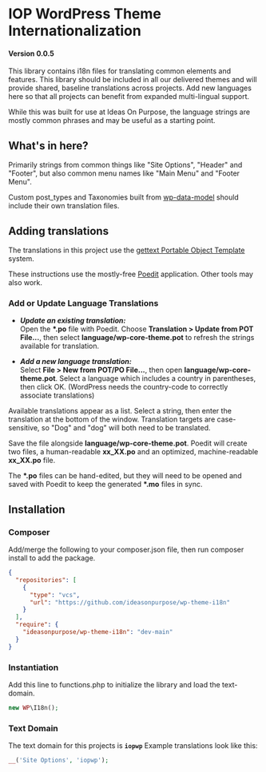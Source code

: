 # IOP WordPress Theme Internationalization

#### Version 0.0.5

This library contains i18n files for translating common elements and features. This library should be included in all our delivered themes and will provide shared, baseline translations across projects. Add new languages here so that all projects can benefit from expanded multi-lingual support.

While this was built for use at Ideas On Purpose, the language strings are mostly common phrases and may be useful as a starting point.

## What's in here?

Primarily strings from common things like "Site Options", "Header" and "Footer", but also common menu names like "Main Menu" and "Footer Menu".

Custom post_types and Taxonomies built from [wp-data-model](https://github.com/ideasonpurpose/wp-data-model) should include their own translation files.

## Adding translations

The translations in this project use the [gettext Portable Object Template](https://www.icanlocalize.com/site/tutorials/how-to-translate-with-gettext-po-and-pot-files/) system.

These instructions use the mostly-free [Poedit](https://poedit.net) application. Other tools may also work.

### Add or Update Language Translations

- **_Update an existing translation:_**<br>
  Open the **\*.po** file with Poedit. Choose **Translation > Update from POT File...**, then select **language/wp-core-theme.pot** to refresh the strings available for translation.

- **_Add a new language translation:_**<br>
  Select **File > New from POT/PO File...**, then open **language/wp-core-theme.pot**. Select a language which includes a country in parentheses, then click OK. (WordPress needs the country-code to correctly associate translations)

Available translations appear as a list. Select a string, then enter the translation at the bottom of the window. Translation targets are case-sensitive, so "Dog" and "dog" will both need to be translated.

Save the file alongside **language/wp-core-theme.pot**. Poedit will create two files, a human-readable **xx_XX.po** and an optimized, machine-readable **xx_XX.po** file.

The **\*.po** files can be hand-edited, but they will need to be opened and saved with Poedit to keep the generated **\*.mo** files in sync.

## Installation

### Composer

Add/merge the following to your composer.json file, then run composer install to add the package.

```json
{
  "repositories": [
    {
      "type": "vcs",
      "url": "https://github.com/ideasonpurpose/wp-theme-i18n"
    }
  ],
  "require": {
    "ideasonpurpose/wp-theme-i18n": "dev-main"
  }
}

```

### Instantiation

Add this line to functions.php to initialize the library and load the text-domain.

```php
new WP\I18n();
```

### Text Domain

The text domain for this projects is **`iopwp`**
Example translations look like this:

```php
__('Site Options', 'iopwp');
```
